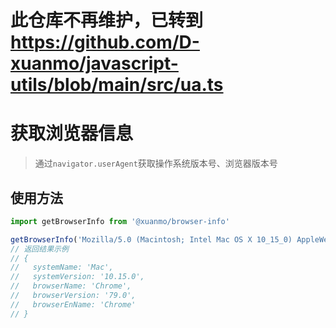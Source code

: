 # 此仓库不再维护，已转到 https://github.com/D-xuanmo/javascript-utils/blob/main/src/ua.ts

# 获取浏览器信息
> 通过`navigator.userAgent`获取操作系统版本号、浏览器版本号

## 使用方法

```js
import getBrowserInfo from '@xuanmo/browser-info'

getBrowserInfo('Mozilla/5.0 (Macintosh; Intel Mac OS X 10_15_0) AppleWebKit/537.36 (KHTML, like Gecko) Chrome/79.0.3945.88 Safari/537.36')
// 返回结果示例
// {
//   systemName: 'Mac',
//   systemVersion: '10.15.0',
//   browserName: 'Chrome',
//   browserVersion: '79.0',
//   browserEnName: 'Chrome'
// }
```
